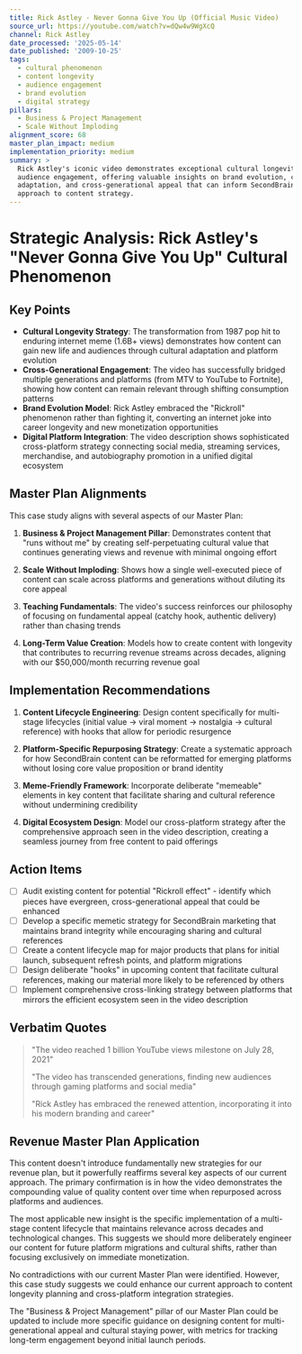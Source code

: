 ```yaml
---
title: Rick Astley - Never Gonna Give You Up (Official Music Video)
source_url: https://youtube.com/watch?v=dQw4w9WgXcQ
channel: Rick Astley
date_processed: '2025-05-14'
date_published: '2009-10-25'
tags:
  - cultural phenomenon
  - content longevity
  - audience engagement
  - brand evolution
  - digital strategy
pillars:
  - Business & Project Management
  - Scale Without Imploding
alignment_score: 68
master_plan_impact: medium
implementation_priority: medium
summary: >
  Rick Astley's iconic video demonstrates exceptional cultural longevity and
  audience engagement, offering valuable insights on brand evolution, content
  adaptation, and cross-generational appeal that can inform SecondBrain's
  approach to content strategy.
---
```


# Strategic Analysis: Rick Astley's "Never Gonna Give You Up" Cultural Phenomenon

## Key Points
- **Cultural Longevity Strategy**: The transformation from 1987 pop hit to enduring internet meme (1.6B+ views) demonstrates how content can gain new life and audiences through cultural adaptation and platform evolution
- **Cross-Generational Engagement**: The video has successfully bridged multiple generations and platforms (from MTV to YouTube to Fortnite), showing how content can remain relevant through shifting consumption patterns
- **Brand Evolution Model**: Rick Astley embraced the "Rickroll" phenomenon rather than fighting it, converting an internet joke into career longevity and new monetization opportunities
- **Digital Platform Integration**: The video description shows sophisticated cross-platform strategy connecting social media, streaming services, merchandise, and autobiography promotion in a unified digital ecosystem

## Master Plan Alignments
This case study aligns with several aspects of our Master Plan:

1. **Business & Project Management Pillar**: Demonstrates content that "runs without me" by creating self-perpetuating cultural value that continues generating views and revenue with minimal ongoing effort

2. **Scale Without Imploding**: Shows how a single well-executed piece of content can scale across platforms and generations without diluting its core appeal

3. **Teaching Fundamentals**: The video's success reinforces our philosophy of focusing on fundamental appeal (catchy hook, authentic delivery) rather than chasing trends

4. **Long-Term Value Creation**: Models how to create content with longevity that contributes to recurring revenue streams across decades, aligning with our $50,000/month recurring revenue goal

## Implementation Recommendations
1. **Content Lifecycle Engineering**: Design content specifically for multi-stage lifecycles (initial value → viral moment → nostalgia → cultural reference) with hooks that allow for periodic resurgence

2. **Platform-Specific Repurposing Strategy**: Create a systematic approach for how SecondBrain content can be reformatted for emerging platforms without losing core value proposition or brand identity

3. **Meme-Friendly Framework**: Incorporate deliberate "memeable" elements in key content that facilitate sharing and cultural reference without undermining credibility

4. **Digital Ecosystem Design**: Model our cross-platform strategy after the comprehensive approach seen in the video description, creating a seamless journey from free content to paid offerings

## Action Items
- [ ] Audit existing content for potential "Rickroll effect" - identify which pieces have evergreen, cross-generational appeal that could be enhanced
- [ ] Develop a specific memetic strategy for SecondBrain marketing that maintains brand integrity while encouraging sharing and cultural references
- [ ] Create a content lifecycle map for major products that plans for initial launch, subsequent refresh points, and platform migrations
- [ ] Design deliberate "hooks" in upcoming content that facilitate cultural references, making our material more likely to be referenced by others
- [ ] Implement comprehensive cross-linking strategy between platforms that mirrors the efficient ecosystem seen in the video description

## Verbatim Quotes
> "The video reached 1 billion YouTube views milestone on July 28, 2021"
> 
> "The video has transcended generations, finding new audiences through gaming platforms and social media"
>
> "Rick Astley has embraced the renewed attention, incorporating it into his modern branding and career"

## Revenue Master Plan Application

This content doesn't introduce fundamentally new strategies for our revenue plan, but it powerfully reaffirms several key aspects of our current approach. The primary confirmation is in how the video demonstrates the compounding value of quality content over time when repurposed across platforms and audiences.

The most applicable new insight is the specific implementation of a multi-stage content lifecycle that maintains relevance across decades and technological changes. This suggests we should more deliberately engineer our content for future platform migrations and cultural shifts, rather than focusing exclusively on immediate monetization.

No contradictions with our current Master Plan were identified. However, this case study suggests we could enhance our current approach to content longevity planning and cross-platform integration strategies.

The "Business & Project Management" pillar of our Master Plan could be updated to include more specific guidance on designing content for multi-generational appeal and cultural staying power, with metrics for tracking long-term engagement beyond initial launch periods.